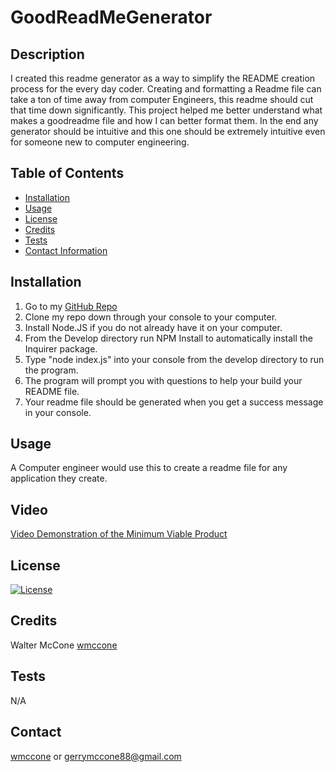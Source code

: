 # GoodReadMeGenerator

  ## Description

  I created this readme generator as a way to simplify the README creation process for the every day coder. Creating and formatting a Readme file can take a ton of time away from computer Engineers, this readme should cut that time down significantly. This project helped me better understand what makes a goodreadme file and how I can better format them. In the end any generator should be intuitive and this one should be extremely intuitive even for someone new to computer engineering.

  ## Table of Contents

  * [Installation](#installation)
  * [Usage](#usage)
  * [License](#license)
  * [Credits](#credits)
  * [Tests](#tests)
  * [Contact Information](#contact)

  ## Installation

  1) Go to my [GitHub Repo](https://github.com/wmccone/GoodReadmeGenerator_WalterMcCone)
  2) Clone my repo down through your console to your computer.
  3) Install Node.JS if you do not already have it on your computer.
  4) From the Develop directory run NPM Install to automatically install the Inquirer package. 
  5) Type "node index.js" into your console from the develop directory to run the program. 
  6) The program will prompt you with questions to help your build your README file. 
  7) Your readme file should be generated when you get a success message in your console.

  ## Usage

  A Computer engineer would use this to create a readme file for any application they create.

  ## Video

  [Video Demonstration of the Minimum Viable Product](https://drive.google.com/file/d/1hpNGKQlme0OvwdGw8o8TUXDaRSbiPnE9/view)

  ## License

  [![License](https://img.shields.io/badge/License-MIT-yellow.svg)](https://opensource.org/licenses/MIT)

  ## Credits

  Walter McCone [wmccone](https://github.com/wmccone)

  ## Tests

  N/A

  ## Contact

  [wmccone](https://github.com/wmccone) or gerrymccone88@gmail.com


